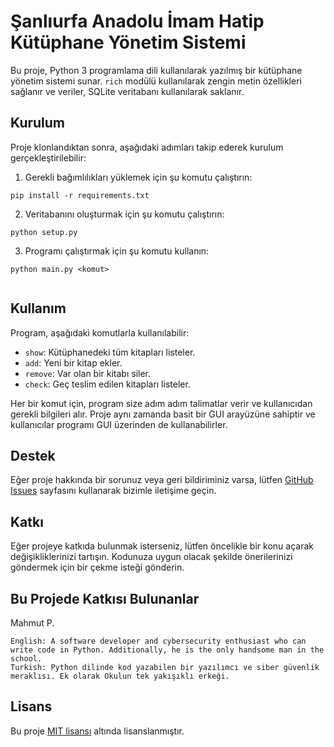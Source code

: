 # Şanlıurfa Anadolu İmam Hatip Kütüphane Yönetim Sistemi

Bu proje, Python 3 programlama dili kullanılarak yazılmış bir kütüphane yönetim sistemi sunar. `rich` modülü kullanılarak zengin metin özellikleri sağlanır ve veriler, SQLite veritabanı kullanılarak saklanır.

## Kurulum

Proje klonlandıktan sonra, aşağıdaki adımları takip ederek kurulum gerçekleştirilebilir:

1. Gerekli bağımlılıkları yüklemek için şu komutu çalıştırın:
```
pip install -r requirements.txt
```
2. Veritabanını oluşturmak için şu komutu çalıştırın:
```
python setup.py
```
3. Programı çalıştırmak için şu komutu kullanın:
```
python main.py <komut>


```
## Kullanım

Program, aşağıdaki komutlarla kullanılabilir:

- `show`: Kütüphanedeki tüm kitapları listeler.
- `add`: Yeni bir kitap ekler.
- `remove`: Var olan bir kitabı siler.
- `check`: Geç teslim edilen kitapları listeler.

Her bir komut için, program size adım adım talimatlar verir ve kullanıcıdan gerekli bilgileri alır. Proje aynı zamanda basit bir GUI arayüzüne sahiptir ve kullanıcılar programı GUI üzerinden de kullanabilirler.

## Destek

Eğer proje hakkında bir sorunuz veya geri bildiriminiz varsa, lütfen [GitHub Issues](https://github.com/C0derByM4H6301/Saihl-Library-Software/issues) sayfasını kullanarak bizimle iletişime geçin.

## Katkı

Eğer projeye katkıda bulunmak isterseniz, lütfen öncelikle bir konu açarak değişikliklerinizi tartışın. Kodunuza uygun olacak şekilde önerilerinizi göndermek için bir çekme isteği gönderin.

## Bu Projede Katkısı Bulunanlar

Mahmut P.
```
English: A software developer and cybersecurity enthusiast who can write code in Python. Additionally, he is the only handsome man in the school.
Turkish: Python dilinde kod yazabilen bir yazılımcı ve siber güvenlik meraklısı. Ek olarak Okulun tek yakışıklı erkeği. 
```

## Lisans

Bu proje [MIT lisansı](https://github.com/C0derByM4H6301/Saihl-Library-Software/blob/main/LICENSE) altında lisanslanmıştır.
